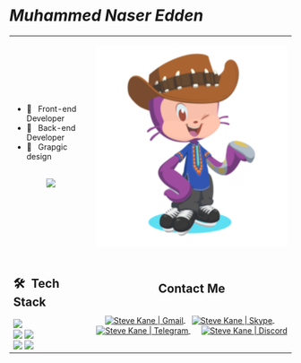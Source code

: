 # ***Muhammed Naser Edden***
<table>
  <tr>
    <td>
       <ul>
        <!-- 
          <li>🎓 &nbsp; B.Sc of Computer Science</li>
          <li>👑 &nbsp; Blockchain Developer </li>
         -->
          <li>👑 &nbsp; Front-end Developer </li>
          <li>👑 &nbsp; Back-end Developer </li>
          <li>👑 &nbsp; Grapgic design </li>
       </ul>
       <p align="center">
         <br>
        <img height="150em" src="https://github-readme-stats-eight-theta.vercel.app/api?username=mhamdNaser&show_icons=true&theme=algolia&include_all_commits=true&count_private=true"/>
        </p>
    </td>
    <td>
     <p align="center">
       <img height="360em" src="https://github.com/mhamdNaser/mhamdNaser/blob/main/octocat.png"/>
     </p>
    </td>
  </tr>
  <tr>
   <td>
     <h2> 🛠 &nbsp;Tech Stack</h2>
     <img src="https://img.shields.io/badge/-HTML-E34F26?logo=HTML5&logoColor=white&style=for-the-badge" />
     <br>
     <img src="https://img.shields.io/badge/-CSS-1572B6?logo=CSS3&logoColor=white&style=for-the-badge" />
     <img src="https://img.shields.io/badge/-JavaScript-F7DF1E?logo=javascript&logoColor=white&style=for-the-badge" />
     <br>
     <img src="https://img.shields.io/badge/-Bootstrap-7952B3?logo=bootstrap&logoColor=white&style=for-the-badge" />
     <img src="https://img.shields.io/badge/-PHP-777BB4?logo=php&logoColor=white&style=for-the-badge" />
     <br>
     <!--
           <br>
           <img src="https://img.shields.io/badge/-ReactJs-61DAFB?logo=react&logoColor=white&style=for-the-badge" />
           <img src="https://img.shields.io/badge/-Vue.js-4FC08D?logo=Vue.js&logoColor=white&style=for-the-badge" />
           <br>
           <img src="https://img.shields.io/badge/-AngularJs-DD0031?logo=angular&logoColor=white&style=for-the-badge" />
           <img src="https://img.shields.io/badge/-Solidity-363636?logo=Solidity&logoColor=white&style=for-the-badge" />
           <img src="https://img.shields.io/badge/-Web3.js-F16822?logo=Web3.js&logoColor=whte&style=for-the-badge" />
           <br>
           <img src="https://img.shields.io/badge/-Ethereum-3C3C3D?logo=Ethereum&logoColor=whte&style=for-the-badge" />
           <img src="https://img.shields.io/badge/-TypeScript-3178C6?logo=TypeScript&logoColor=white&style=for-the-badge" />
           <img src="https://img.shields.io/badge/-NodeJs-339933?logo=Node.js&logoColor=white&style=for-the-badge" />
           <img src="https://img.shields.io/badge/-Python-3776AB?logo=Python&logoColor=white&style=for-the-badge" />
           <br>
           <img src="https://img.shields.io/badge/-MySql-4479A1?logo=mysql&logoColor=white&style=for-the-badge" />
           <img src="https://img.shields.io/badge/-SQLite-003B57?logo=sqlite&logoColor=white&style=for-the-badge" />
           <img src="https://img.shields.io/badge/-MongoDB-47A248?logo=MongoDB&logoColor=white&style=for-the-badge" />
           <br> 
      -->
   </td>
   <td>
    <div align="center">
      <h2><b>Contact Me</b></h2>
      <br>
      <a href="#" >
      <img align="center" alt="Steve Kane | Gmail" width="30em" src="https://img.icons8.com/fluency/452/gmail.png" />
      </a> &nbsp;&nbsp;
      <a href="#" >
      <img align="center" alt="Steve Kane | Skype" width="30em" src="https://img.icons8.com/3d-fluency/344/skype-2019.png" />
      </a> &nbsp;&nbsp;
      <a href="#" style="margin-right: 8px">
      <img align="center" alt="Steve Kane | Telegram" width="30em" src="https://img.icons8.com/3d-fluency/452/telegram.png" />
      </a> &nbsp;&nbsp;
      <a href="#" >
      <img align="center" alt="Steve Kane | Discord" width="30em" src="https://img.icons8.com/avantgarde/452/discord-logo.png" />
      </a>
      <br>
      <br>
    </div>
   </td>
  </tr>
</table>
